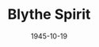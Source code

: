 ---
title: Blythe Spirit
date: 1945-10-19
closing_date: 1945-10-26
layout: productions
playbill:
Theatre: Theatre Jacksonville
Venue: Little Theatre
cast:
- Charles: E.S. Beauchamp-Nobbs
- Doctor Bradman: Richard Catherwood
- Edith: Alice McBride
- Elvira: Irma Baker
- Madame Arcati: Elizabeth Reed
- Mrs. Bradman: Carrleen Wells
- Ruth: Mildred Cooper
crew:
- Assistant Stage Manager: Dorothy Greenlaw
- Box Office:
  - A.V. Lopez
  - Brilla Snead
  - Elizabeth Hulett
  - Raymond C. Winstead
- Building and Painting Crew:
  - Ann Hirth
  - Annabelle Anderson
  - Bradley Geiger
  - Bryant Simms
  - Carol Corbett
  - Edythe Guernsey
  - Gwen Overley
  - Hinkley Greenlaw
  - Irma Jean Manning
  - Josephine Howard
  - Lloyd Henson
  - Louise Tennent
- Curtain:
  - Albert Hedison
  - Charles R. Hess
- Director: L. Bramer Carlson
- Flowers: Mrs. J.W. Rembert
- Make-up: Elmo Lehman
- Music:
  - Harry Phillip Edwards
  - Seth Teasdale
- Photographs: Robert F. Marsh
- Properties:
  - Dena Barrs Wood
  - Edythe Guernsey
  - Ethel Winstead
  - Helen Kriebs
  - Jewett Ashley
  - Lois Davidson
  - Mildred Roth
  - Sarah McRae
  - Shirley Chardkoff
- Publicity:
  - Heidi Meyer
  - Hilda White
- Stage Manager: Margaret Reaves
- Set Design: Duke LeBrun
- Switchboard: Edward C. Smith
- Wardrobe:
  - Dorothy Duggan
  - Edith Garrison
  - Kathryn Smith
  - Louise Tennent
  - Roberta Cameron
  - Zan Platte
orchestra:
---